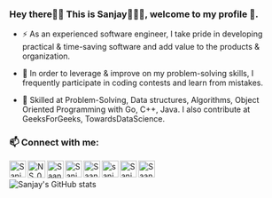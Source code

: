 ### Hey there👋🏻 This is Sanjay🧑🏻‍💻, welcome to my profile 🚀.
- ⚡ As an experienced software engineer, I take pride in developing practical & time-saving software and add value to the products & organization.

- 🔭 In order to leverage & improve on my problem-solving skills, I frequently participate in coding contests and learn from mistakes.

- 💬 Skilled at Problem-Solving, Data structures, Algorithms, Object Oriented Programming with Go, C++, Java. I also contribute at GeeksForGeeks, TowardsDataScience.

### 📫 Connect with me: 
<a href="https://www.linkedin.com/in/sanjayulsha/"><img align="left" alt="SanjayUlsha - LinkedIn" width="30px" src="https://img.icons8.com/color/48/000000/linkedin-circled.png"/></a>
<a href="https://www.hackerrank.com/NS_09"><img align="left" alt="NS_09 - Hackerrank" height="31px" width="32px" src="https://cdn4.iconfinder.com/data/icons/logos-and-brands/512/160_Hackerrank_logo_logos-512.png"/></a>
<a href="https://leetcode.com/sanjay035/"><img align="left" alt="Saanj235 - Leetcode" height="32px" width="30px" src="https://upload.wikimedia.org/wikipedia/commons/1/19/LeetCode_logo_black.png"/></a>
<a href="https://stackoverflow.com/users/9079093/sanjay"><img align="left" alt="Sanjay - StackOverflow" width="30px" src="https://upload.wikimedia.org/wikipedia/commons/e/ef/Stack_Overflow_icon.svg"/></a>
<a href="https://auth.geeksforgeeks.org/user/saanj235/profile"><img align="left" alt="Saanj235 - GFG" width="30px" src="https://media.geeksforgeeks.org/wp-content/uploads/20200326201748/download312.png"/></a>
<a href="https://www.hackerearth.com/@sanjayulsha"><img align="left" alt="sanjayulsha - HackerEarth" width="30px" src="https://www.clipartmax.com/png/small/217-2178440_hackerearth-hackerearth-icon.png"/></a>
<a href="https://medium.com/@sanjay035"><img align="left" alt="Sanjay235 - Medium" width="30px" src="https://img.icons8.com/doodle/48/000000/blogger--v1.png"/></a>
<a href="https://instagram.com/dynamic.engr35/"><img align="left" alt="Saanj235 - Instagram" width="30px" src="https://img.icons8.com/color/2x/instagram-new.png"/></a>
<br/><br/>
![Sanjay's GitHub stats](https://github-readme-stats.vercel.app/api?username=sanjay035&show_icons=true&count_private=true&hide_rank=false&theme=dark)
<!--
**sanjay235/sanjay235** is a ✨ _special_ ✨ repository because its `README.md` (this file) appears on your GitHub profile.
https://cdn.jsdelivr.net/npm/simple-icons@3.10.0/icons/blogger.svg
Here are some ideas to get you started:

- 🔭 I’m currently working on ...
- 🌱 I’m currently learning ...
- 👯 I’m looking to collaborate on ...
- 🤔 I’m looking for help with ...
- 💬 Ask me about ...
- 📫 How to reach me: ...
- 😄 Pronouns: ...
- ⚡ Fun fact: ...
-->
